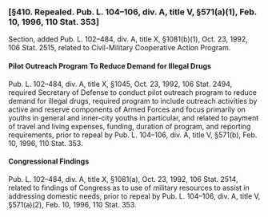 ### [§410. Repealed. Pub. L. 104–106, div. A, title V, §571(a)(1), Feb. 10, 1996, 110 Stat. 353] ###

Section, added Pub. L. 102–484, div. A, title X, §1081(b)(1), Oct. 23, 1992, 106 Stat. 2515, related to Civil-Military Cooperative Action Program.

#### Pilot Outreach Program To Reduce Demand for Illegal Drugs ####

Pub. L. 102–484, div. A, title X, §1045, Oct. 23, 1992, 106 Stat. 2494, required Secretary of Defense to conduct pilot outreach program to reduce demand for illegal drugs, required program to include outreach activities by active and reserve components of Armed Forces and focus primarily on youths in general and inner-city youths in particular, and related to payment of travel and living expenses, funding, duration of program, and reporting requirements, prior to repeal by Pub. L. 104–106, div. A, title V, §571(b), Feb. 10, 1996, 110 Stat. 353.

#### Congressional Findings ####

Pub. L. 102–484, div. A, title X, §1081(a), Oct. 23, 1992, 106 Stat. 2514, related to findings of Congress as to use of military resources to assist in addressing domestic needs, prior to repeal by Pub. L. 104–106, div. A, title V, §571(a)(2), Feb. 10, 1996, 110 Stat. 353.